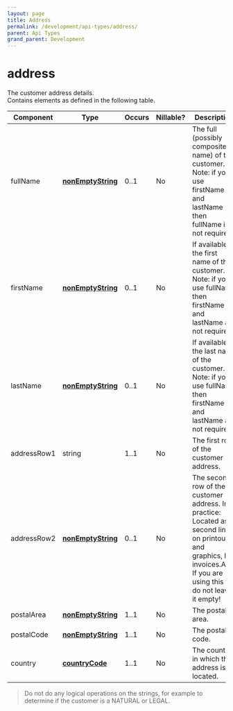 ```yaml
---
layout: page
title: Address
permalink: /development/api-types/address/
parent: Api Types
grand_parent: Development
---
```




# address 

The customer address details.  
Contains elements as defined in the following table.

| Component   | Type                                  | Occurs | Nillable? | Description                                                                                                                                                                   |
|-------------|---------------------------------------|--------|-----------|-------------------------------------------------------------------------------------------------------------------------------------------------------------------------------|
| fullName    | **[nonEmptyString](/development/api-types/simple-types/)** | 0..1   | No        | The full (possibly composite name) of the customer. Note: if you use firstName and lastName then fullName is not required                                                     |
| firstName   | **[nonEmptyString](/development/api-types/simple-types/)** | 0..1   | No        | If available, the first name of the customer. Note: if you use fullName then firstName and lastName are not required                                                          |
| lastName    | **[nonEmptyString](/development/api-types/simple-types/)** | 0..1   | No        | If available, the last name of the customer. Note: if you use fullName then firstName and lastName are not required                                                           |
| addressRow1 | string                                | 1..1   | No        | The first row of the customer address.                                                                                                                                        |
| addressRow2 | **[nonEmptyString](/development/api-types/simple-types/)** | 0..1   | No        | The second row of the customer address. In practice: Located as a second line on printouts and graphics, like invoices.Attn. If you are using this tag do not leave it empty! |
| postalArea  | **[nonEmptyString](/development/api-types/simple-types/)** | 1..1   | No        | The postal area.                                                                                                                                                              |
| postalCode  | **[nonEmptyString](/development/api-types/simple-types/)** | 1..1   | No        | The postal code.                                                                                                                                                              |
| country     | **[countryCode](/development/api-types/countrycode/)**        | 1..1   | No        | The country in which this address is located.                                                                                                                                 |

> Do not do any logical operations on the strings, for example to
> determine if the customer is a NATURAL or LEGAL.

